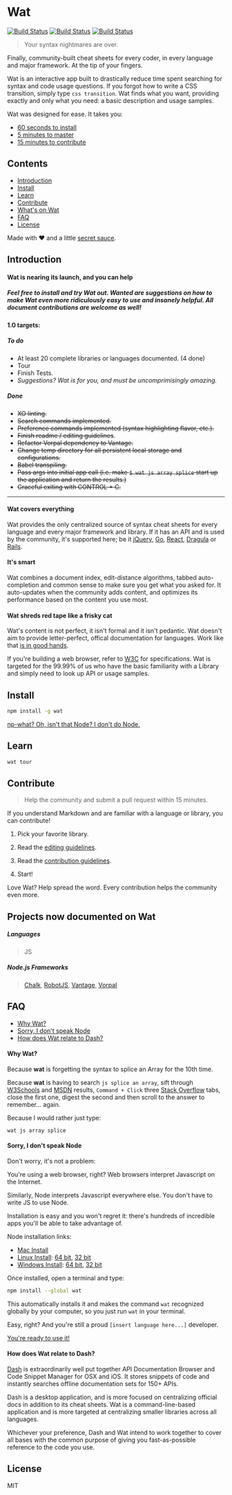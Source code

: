 # Wat

[![Build Status](https://travis-ci.org/dthree/wat.svg)](https://travis-ci.org/dthree/wat) [![Build Status](https://img.shields.io/badge/gitter-join%20chat-brightgreen.svg)](https://gitter.im/dthree/wat?utm_source=badge&utm_medium=badge&utm_campaign=pr-badge) [![Build Status](https://img.shields.io/npm/v/wat.svg)](https://www.npmjs.com/package/wat)

> Your syntax nightmares are over.

Finally, community-built cheat sheets for every coder, in every language and major framework. At the tip of your fingers.

Wat is an interactive app built to drastically reduce time spent searching for syntax and code usage questions. If you forgot how to write a CSS transition, simply type `css transition`. Wat finds what you want, providing exactly and only what you need: a basic description and usage samples.

Wat was designed for ease. It takes you:

- [60 seconds to install](#install)
- [5 minutes to master](#learn)
- [15 minutes to contribute](#contribute)

## Contents

- [Introduction](#introduction)
- [Install](#install)
- [Learn](#learn)
- [Contribute](#contribute)
- [What's on Wat](#projects-now-documented-on-wat)
- [FAQ](#faq)
- [License](#license)

Made with :heart: and a little [secret sauce](https://github.com/dthree/vorpal).

## Introduction

#### Wat is nearing its launch, and you can help

##### Feel free to install and try Wat out. Wanted are suggestions on how to make Wat even more ridiculously easy to use and insanely helpful. All document contributions are welcome as well!

#### 1.0 targets:

##### To do

- At least 20 complete libraries or languages documented. (4 done)
- Tour
- Finish Tests.
- *Suggestions? Wat is for you, and must be uncomprimisingly amazing.*

##### Done

- <s>XO linting.</s>
- <s>Search commands implemented.</s>
- <s>Preference commands implemented (syntax highlighting flavor, etc.).</s>
- <s>Finish readme / editing guidelines</s>.
- <s>Refactor Vorpal dependency to Vantage.</s>
- <s>Change temp directory for all persistent local storage and configurations.</s>
- <s>Babel transpiling.</s>
- <s>Pass args into initial app call (i.e. make `$ wat js array splice` start up the application and return the results.)</s>
- <s>Graceful exiting with CONTROL + C.</s>

---

#### Wat covers everything

Wat provides the only centralized source of syntax cheat sheets for every language and every major framework and library. If it has an API and is used by the community, it's supported here; be it [jQuery](https://jquery.com), [Go](https://golang.org/), [React](http://facebook.github.io/react/), [Dragula](https://github.com/bevacqua/dragula) or [Rails](http://rubyonrails.org/).

#### It's smart

Wat combines a document index, edit-distance algorithms, tabbed auto-completion and common sense to make sure you get what you asked for. It auto-updates when the community adds content, and optimizes its performance based on the content you use most.

#### Wat shreds red tape like a frisky cat

Wat's content is not perfect, it isn't formal and it isn't pedantic. Wat doesn't aim to provide letter-perfect, offical documentation for languages. Work like that [is in good hands](https://developer.mozilla.org/en-US/).

If you're building a web browser, refer to [W3C](http://www.w3.org/) for specifications. Wat is targeted for the 99.99% of us who have the basic familiarity with a Library and simply need to look up API or usage samples. 

## Install

```bash
npm install -g wat
```
[np-what? Oh, isn't that Node? I don't do Node.](#sorry-i-dont-speak-node)

## Learn

```bash
wat tour
```
## Contribute

> Help the community and submit a pull request within 15 minutes.

If you understand Markdown and are familiar with a language or library, you can contribute!

1. Pick your favorite library.

2. Read the [editing guidelines](https://github.com/dthree/wat/blob/master/editing.md).

3. Read the [contribution guidelines](https://github.com/dthree/wat/blob/master/contributing.md).

4. Start!

Love Wat? Help spread the word. Every contribution helps the community even more.

## Projects now documented on Wat

##### Languages

> JS

##### Node.js Frameworks

> [Chalk](https://github.com/sindresorhus/chalk), [RobotJS](https://github.com/octalmage/robotjs), [Vantage](https://github.com/dthree/vantage), [Vorpal](https://github.com/dthree/vorpal)

## FAQ

- [Why Wat?](#why)
- [Sorry, I don't speak Node](#why)
- [How does Wat relate to Dash?](#how-does-wat-relate-to-dash)

#### Why Wat?

Because **wat** is forgetting the syntax to splice an Array for the 10th time.

Because **wat** is having to search `js splice an array`, sift through [W3Schools](http://www.w3fools.com/) and [MSDN](https://msdn.microsoft.com/en-US/) results, `Command + Click` three [Stack Overflow](http://stackoverflow.com/) tabs, close the first one, digest the second and then scroll to the answer to remember... again.

Because I would rather just type:

`wat js array splice`

#### Sorry, I don't speak Node

Don't worry, it's not a problem:

You're using a web browser, right? Web browsers interpret Javascript on the Internet. 

Similarly, Node interprets Javascript everywhere else. You don't have to write JS to use Node.

Installation is easy and you won't regret it: there's hundreds of incredible apps you'll be able to take advantage of.

Node installation links:

- [Mac Install](https://nodejs.org/dist/v0.12.7/node-v0.12.7.pkg)
- [Linux Install](https://nodejs.org/dist/v0.12.7/node-v0.12.7-linux-x64.tar.gz): [64 bit](https://nodejs.org/dist/v0.12.7/node-v0.12.7-linux-x64.tar.gz), [32 bit](https://nodejs.org/dist/v0.12.7/node-v0.12.7-linux-x86.tar.gz)
- [Windows Install](https://nodejs.org/dist/v0.12.7/x64/node-v0.12.7-x64.msi): [64 bit](https://nodejs.org/dist/v0.12.7/x64/node-v0.12.7-x64.msi), [32 bit](https://nodejs.org/dist/v0.12.7/node-v0.12.7-x86.msi)

Once installed, open a terminal and type:

```bash
npm install --global wat
```

This automatically installs it and makes the command `wat` recognized globally by your computer, so you just run `wat` in your terminal. 

Easy, right? And you're still a proud `[insert language here...]` developer.

[You're ready to use it!](#learn)

#### How does Wat relate to Dash?

[Dash](https://kapeli.com/dash) is extraordinarily well put together API Documentation Browser and Code Snippet Manager for OSX and iOS. It stores snippets of code and instantly searches offline documentation sets for 150+ APIs. 

Dash is a desktop application, and is more focused on centralizing official docs in addition to its cheat sheets. Wat is a command-line-based application and is more targeted at centralizing smaller libraries across all languages.

Whichever your preference, Dash and Wat intend to work together to cover all bases with the common purpose of giving you fast-as-possible reference to the code you use.

## License

MIT
